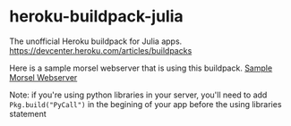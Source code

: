 heroku-buildpack-julia
======================

The unofficial Heroku buildpack for Julia apps.  https://devcenter.heroku.com/articles/buildpacks

Here is a sample morsel webserver that is using this buildpack. [Sample Morsel Webserver](https://github.com/amgad-naiem/morsel-on-heroku-test)


Note: if you're using python libraries in your server, you'll need to add `Pkg.build("PyCall")` in the begining of your app before the using libraries statement
